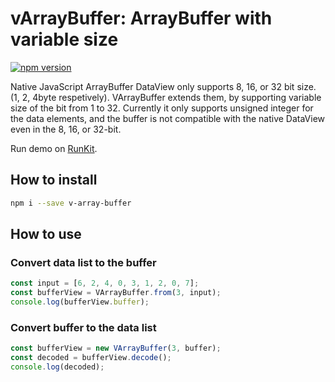 # vArrayBuffer: ArrayBuffer with variable size
[![npm version](https://badge.fury.io/js/v-array-buffer.svg)](https://www.npmjs.com/package/v-array-buffer)

Native JavaScript ArrayBuffer DataView only supports 8, 16, or 32 bit size. (1, 2, 4byte respetively).
VArrayBuffer extends them, by supporting variable size of the bit from 1 to 32.
Currently it only supports unsigned integer for the data elements,
and the buffer is not compatible with the native DataView even in the 8, 16, or 32-bit.

Run demo on [RunKit](https://runkit.com/prev/v-array-buffer).


## How to install

```bash
npm i --save v-array-buffer
```

## How to use

### Convert data list to the buffer

```javascript
const input = [6, 2, 4, 0, 3, 1, 2, 0, 7];	
const bufferView = VArrayBuffer.from(3, input);
console.log(bufferView.buffer);
```

### Convert buffer to the data list

```javascript
const bufferView = new VArrayBuffer(3, buffer);
const decoded = bufferView.decode();
console.log(decoded); 
```
